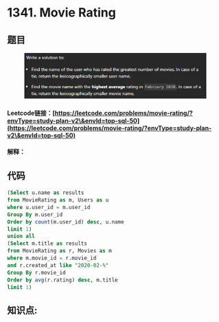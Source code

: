 # 1341. Movie Rating

## 题目

<figure><img src="../.gitbook/assets/image (15).png" alt=""><figcaption></figcaption></figure>

#### Leetcode链接：[https://leetcode.com/problems/movie-rating/?envType=study-plan-v2\&envId=top-sql-50](https://leetcode.com/problems/movie-rating/?envType=study-plan-v2\&envId=top-sql-50)

#### 解释：

## 代码

```sql
(Select u.name as results 
from MovieRating as m, Users as u 
where u.user_id = m.user_id 
Group By m.user_id 
Order by count(m.user_id) desc, u.name
limit 1) 
union all
(Select m.title as results
from MovieRating as r, Movies as m
where m.movie_id = r.movie_id 
and r.created_at like "2020-02-%"
Group By r.movie_id
Order by avg(r.rating) desc, m.title
limit 1)

```

## **知识点:**&#x20;

